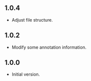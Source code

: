 ## 1.0.4

- Adjust file structure.
  
## 1.0.2

- Modify some annotation information.
  
## 1.0.0

- Initial version.

